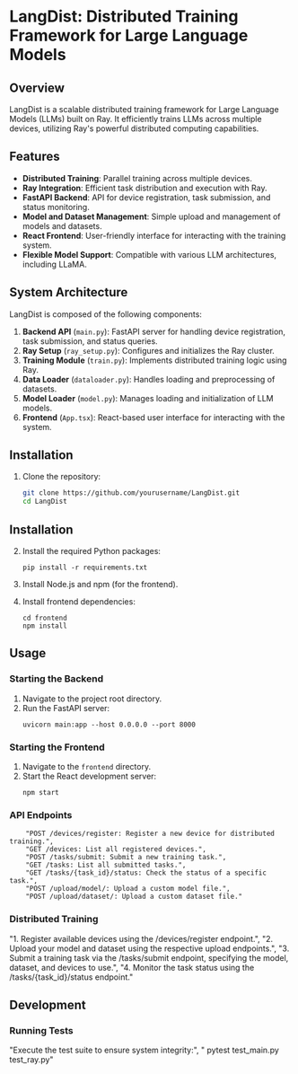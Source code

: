 # LangDist: Distributed Training Framework for Large Language Models

## Overview

LangDist is a scalable distributed training framework for Large Language Models (LLMs) built on Ray. It efficiently trains LLMs across multiple devices, utilizing Ray's powerful distributed computing capabilities.

## Features

- **Distributed Training**: Parallel training across multiple devices.
- **Ray Integration**: Efficient task distribution and execution with Ray.
- **FastAPI Backend**: API for device registration, task submission, and status monitoring.
- **Model and Dataset Management**: Simple upload and management of models and datasets.
- **React Frontend**: User-friendly interface for interacting with the training system.
- **Flexible Model Support**: Compatible with various LLM architectures, including LLaMA.

## System Architecture

LangDist is composed of the following components:

1. **Backend API** (`main.py`): FastAPI server for handling device registration, task submission, and status queries.
2. **Ray Setup** (`ray_setup.py`): Configures and initializes the Ray cluster.
3. **Training Module** (`train.py`): Implements distributed training logic using Ray.
4. **Data Loader** (`dataloader.py`): Handles loading and preprocessing of datasets.
5. **Model Loader** (`model.py`): Manages loading and initialization of LLM models.
6. **Frontend** (`App.tsx`): React-based user interface for interacting with the system.

## Installation

1. Clone the repository:
   ```sh
   git clone https://github.com/yourusername/LangDist.git
   cd LangDist
   ```

## Installation

2. Install the required Python packages:

   ```
   pip install -r requirements.txt
   ```

3. Install Node.js and npm (for the frontend).

4. Install frontend dependencies:
   ```
   cd frontend
   npm install
   ```

## Usage

### Starting the Backend

1. Navigate to the project root directory.
2. Run the FastAPI server:
   ```
   uvicorn main:app --host 0.0.0.0 --port 8000
   ```

### Starting the Frontend

1. Navigate to the `frontend` directory.
2. Start the React development server:
   ```
   npm start
   ```

### API Endpoints

        "POST /devices/register: Register a new device for distributed training.",
        "GET /devices: List all registered devices.",
        "POST /tasks/submit: Submit a new training task.",
        "GET /tasks: List all submitted tasks.",
        "GET /tasks/{task_id}/status: Check the status of a specific task.",
        "POST /upload/model/: Upload a custom model file.",
        "POST /upload/dataset/: Upload a custom dataset file."

### Distributed Training

"1. Register available devices using the /devices/register endpoint.",
"2. Upload your model and dataset using the respective upload endpoints.",
"3. Submit a training task via the /tasks/submit endpoint, specifying the model, dataset, and devices to use.",
"4. Monitor the task status using the /tasks/{task_id}/status endpoint."

## Development

### Running Tests

"Execute the test suite to ensure system integrity:",
" pytest test_main.py test_ray.py"
